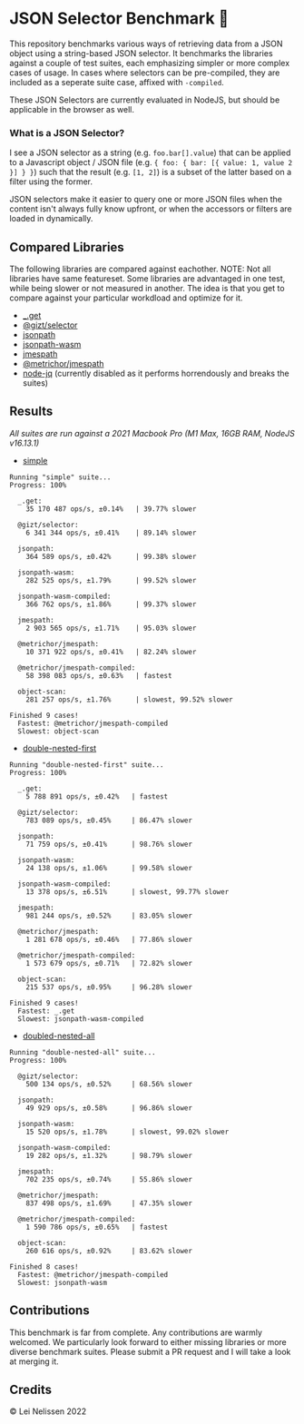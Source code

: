 # JSON Selector Benchmark 🚀
This repository benchmarks various ways of retrieving data from a JSON object using a string-based JSON selector. It benchmarks the libraries against a couple of test suites, each emphasizing simpler or more complex cases of usage. In cases where selectors can be pre-compiled, they are included as a seperate suite case, affixed with `-compiled`.

These JSON Selectors are currently evaluated in NodeJS, but should be applicable in the browser as well.

### What is a JSON Selector?
I see a JSON selector as a string (e.g. `foo.bar[].value`) that can be applied to a Javascript object / JSON file (e.g. `{ foo: { bar: [{ value: 1, value 2 }] } }`) such that the result (e.g. `[1, 2]`) is a subset of the latter based on a filter using the former. 

JSON selectors make it easier to query one or more JSON files when the content isn't always fully know upfront, or when the accessors or filters are loaded in dynamically.

## Compared Libraries
The following libraries are compared against eachother. 
NOTE: Not all libraries have same featureset. Some libraries are advantaged in one test, while being slower or not measured in another. The idea is that you get to compare against your particular workdload and optimize for it.

* [_.get](https://lodash.com/docs/4.17.15#get)
* [@gizt/selector](https://www.npmjs.com/package/@gizt/selector)
* [jsonpath](https://github.com/dchester/jsonpath)
* [jsonpath-wasm](https://github.com/freestrings/jsonpath)
* [jmespath](https://github.com/jmespath/jmespath.js)
* [@metrichor/jmespath](https://github.com/nanoporetech/jmespath-ts)
* [node-jq](https://github.com/sanack/node-jq) (currently disabled as it performs horrendously and breaks the suites)

## Results
*All suites are run against a 2021 Macbook Pro (M1 Max, 16GB RAM, NodeJS v16.13.1)*

* [simple](./benchmark/results/simple.chart.html)
```
Running "simple" suite...
Progress: 100%

  _.get:
    35 170 487 ops/s, ±0.14%   | 39.77% slower

  @gizt/selector:
    6 341 344 ops/s, ±0.41%    | 89.14% slower

  jsonpath:
    364 589 ops/s, ±0.42%      | 99.38% slower

  jsonpath-wasm:
    282 525 ops/s, ±1.79%      | 99.52% slower

  jsonpath-wasm-compiled:
    366 762 ops/s, ±1.86%      | 99.37% slower

  jmespath:
    2 903 565 ops/s, ±1.71%    | 95.03% slower

  @metrichor/jmespath:
    10 371 922 ops/s, ±0.41%   | 82.24% slower

  @metrichor/jmespath-compiled:
    58 398 083 ops/s, ±0.63%   | fastest

  object-scan:
    281 257 ops/s, ±1.76%      | slowest, 99.52% slower

Finished 9 cases!
  Fastest: @metrichor/jmespath-compiled
  Slowest: object-scan
```

* [double-nested-first](./benchmark/results/double-nested-first.chart.html)
```
Running "double-nested-first" suite...
Progress: 100%

  _.get:
    5 788 891 ops/s, ±0.42%   | fastest

  @gizt/selector:
    783 089 ops/s, ±0.45%     | 86.47% slower

  jsonpath:
    71 759 ops/s, ±0.41%      | 98.76% slower

  jsonpath-wasm:
    24 138 ops/s, ±1.06%      | 99.58% slower

  jsonpath-wasm-compiled:
    13 378 ops/s, ±6.51%      | slowest, 99.77% slower

  jmespath:
    981 244 ops/s, ±0.52%     | 83.05% slower

  @metrichor/jmespath:
    1 281 678 ops/s, ±0.46%   | 77.86% slower

  @metrichor/jmespath-compiled:
    1 573 679 ops/s, ±0.71%   | 72.82% slower

  object-scan:
    215 537 ops/s, ±0.95%     | 96.28% slower

Finished 9 cases!
  Fastest: _.get
  Slowest: jsonpath-wasm-compiled
```

* [doubled-nested-all](./benchmark/results/double-nested-all.chart.html)
```
Running "double-nested-all" suite...
Progress: 100%

  @gizt/selector:
    500 134 ops/s, ±0.52%     | 68.56% slower

  jsonpath:
    49 929 ops/s, ±0.58%      | 96.86% slower

  jsonpath-wasm:
    15 520 ops/s, ±1.78%      | slowest, 99.02% slower

  jsonpath-wasm-compiled:
    19 282 ops/s, ±1.32%      | 98.79% slower

  jmespath:
    702 235 ops/s, ±0.74%     | 55.86% slower

  @metrichor/jmespath:
    837 498 ops/s, ±1.69%     | 47.35% slower

  @metrichor/jmespath-compiled:
    1 590 786 ops/s, ±0.65%   | fastest

  object-scan:
    260 616 ops/s, ±0.92%     | 83.62% slower

Finished 8 cases!
  Fastest: @metrichor/jmespath-compiled
  Slowest: jsonpath-wasm
```

## Contributions
This benchmark is far from complete. Any contributions are warmly welcomed. We particularly look forward to either missing libraries or more diverse benchmark suites. Please submit a PR request and I will take a look at merging it.

## Credits
&copy; Lei Nelissen 2022
